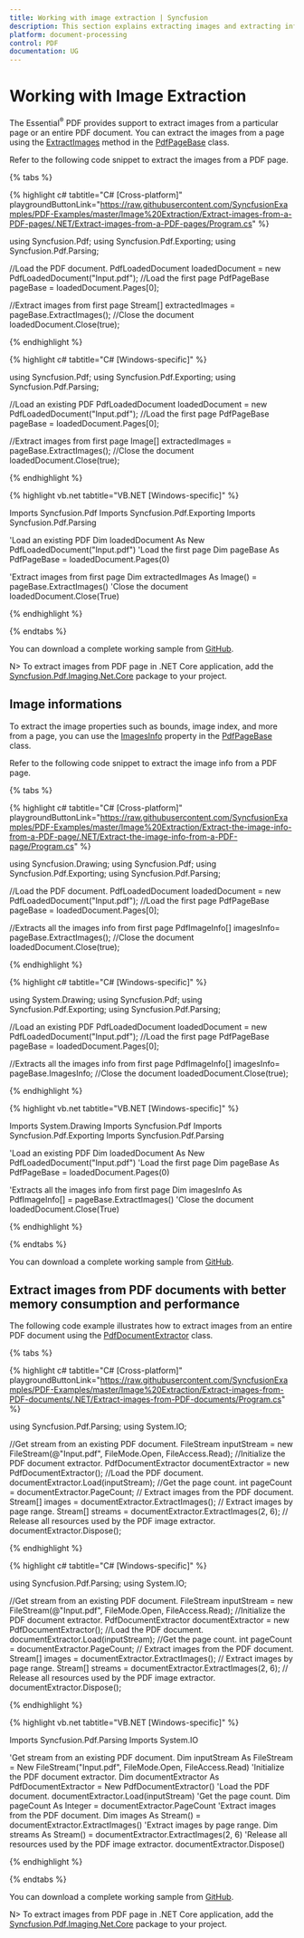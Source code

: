 ```yaml
---
title: Working with image extraction | Syncfusion
description: This section explains extracting images and extracting information about images from PDF document using Essential PDF
platform: document-processing
control: PDF
documentation: UG
---
```

# Working with Image Extraction

The Essential<sup>&reg;</sup> PDF provides support to extract images from a particular page or an entire PDF document. You can extract the images from a page using the [ExtractImages](https://help.syncfusion.com/cr/document-processing/Syncfusion.Pdf.PdfPageBase.html#Syncfusion_Pdf_PdfPageBase_ExtractImages().html) method in the [PdfPageBase](https://help.syncfusion.com/cr/document-processing/Syncfusion.Pdf.PdfPageBase.html) class.

Refer to the following code snippet to extract the images from a PDF page.

{% tabs %}  

{% highlight c# tabtitle="C# [Cross-platform]" playgroundButtonLink="https://raw.githubusercontent.com/SyncfusionExamples/PDF-Examples/master/Image%20Extraction/Extract-images-from-a-PDF-pages/.NET/Extract-images-from-a-PDF-pages/Program.cs" %}

using Syncfusion.Pdf;
using Syncfusion.Pdf.Exporting;
using Syncfusion.Pdf.Parsing;

//Load the PDF document.
PdfLoadedDocument loadedDocument = new PdfLoadedDocument("Input.pdf");
//Load the first page
PdfPageBase pageBase = loadedDocument.Pages[0];

//Extract images from first page
Stream[] extractedImages = pageBase.ExtractImages();
//Close the document
loadedDocument.Close(true);

{% endhighlight %}

{% highlight c# tabtitle="C# [Windows-specific]" %}

using Syncfusion.Pdf;
using Syncfusion.Pdf.Exporting;
using Syncfusion.Pdf.Parsing;

//Load an existing PDF
PdfLoadedDocument loadedDocument = new PdfLoadedDocument("Input.pdf");
//Load the first page
PdfPageBase pageBase = loadedDocument.Pages[0];

//Extract images from first page
Image[] extractedImages = pageBase.ExtractImages();
//Close the document
loadedDocument.Close(true);

{% endhighlight %}

{% highlight vb.net tabtitle="VB.NET [Windows-specific]" %}

Imports Syncfusion.Pdf
Imports Syncfusion.Pdf.Exporting
Imports Syncfusion.Pdf.Parsing

'Load an existing PDF
Dim loadedDocument As New PdfLoadedDocument("Input.pdf")
'Load the first page
Dim pageBase As PdfPageBase = loadedDocument.Pages(0)

'Extract images from first page
Dim extractedImages As Image() = pageBase.ExtractImages()
'Close the document
loadedDocument.Close(True)

{% endhighlight %}

{% endtabs %}  

You can download a complete working sample from [GitHub](https://github.com/SyncfusionExamples/PDF-Examples/tree/master/Image%20Extraction/Extract-images-from-a-PDF-pages/). 

N> To extract images from PDF page in .NET Core application, add the [Syncfusion.Pdf.Imaging.Net.Core](https://www.nuget.org/packages/Syncfusion.Pdf.Imaging.Net.Core) package to your project.

## Image informations

To extract the image properties such as bounds, image index, and more from a page, you can use the [ImagesInfo](https://help.syncfusion.com/cr/document-processing/Syncfusion.Pdf.PdfPageBase.html#Syncfusion_Pdf_PdfPageBase_ImagesInfo) property in the [PdfPageBase](https://help.syncfusion.com/cr/document-processing/Syncfusion.Pdf.PdfPageBase.html) class.

Refer to the following code snippet to extract the image info from a PDF page.

{% tabs %}  

{% highlight c# tabtitle="C# [Cross-platform]" playgroundButtonLink="https://raw.githubusercontent.com/SyncfusionExamples/PDF-Examples/master/Image%20Extraction/Extract-the-image-info-from-a-PDF-page/.NET/Extract-the-image-info-from-a-PDF-page/Program.cs" %}

using Syncfusion.Drawing;
using Syncfusion.Pdf;
using Syncfusion.Pdf.Exporting;
using Syncfusion.Pdf.Parsing;

//Load the PDF document.
PdfLoadedDocument loadedDocument = new PdfLoadedDocument("Input.pdf");
//Load the first page
PdfPageBase pageBase = loadedDocument.Pages[0];

//Extracts all the images info from first page
PdfImageInfo[] imagesInfo= pageBase.ExtractImages();
//Close the document
loadedDocument.Close(true);

{% endhighlight %}

{% highlight c# tabtitle="C# [Windows-specific]" %}

using System.Drawing;
using Syncfusion.Pdf;
using Syncfusion.Pdf.Exporting;
using Syncfusion.Pdf.Parsing;

//Load an existing PDF
PdfLoadedDocument loadedDocument = new PdfLoadedDocument("Input.pdf");
//Load the first page
PdfPageBase pageBase = loadedDocument.Pages[0];

//Extracts all the images info from first page
PdfImageInfo[] imagesInfo= pageBase.ImagesInfo;
//Close the document
loadedDocument.Close(true);

{% endhighlight %}

{% highlight vb.net tabtitle="VB.NET [Windows-specific]" %}

Imports System.Drawing
Imports Syncfusion.Pdf
Imports Syncfusion.Pdf.Exporting
Imports Syncfusion.Pdf.Parsing

'Load an existing PDF
Dim loadedDocument As New PdfLoadedDocument("Input.pdf")
'Load the first page
Dim pageBase As PdfPageBase = loadedDocument.Pages(0)

'Extracts all the images info from first page
Dim imagesInfo As PdfImageInfo[] = pageBase.ExtractImages()
'Close the document
loadedDocument.Close(True)

{% endhighlight %}

{% endtabs %}

You can download a complete working sample from [GitHub](https://github.com/SyncfusionExamples/PDF-Examples/tree/master/Image%20Extraction/Extract-the-image-info-from-a-PDF-page/). 

## Extract images from PDF documents with better memory consumption and performance

The following code example illustrates how to extract images from an entire PDF document using the [PdfDocumentExtractor](https://help.syncfusion.com/cr/document-processing/Syncfusion.Pdf.Parsing.PdfDocumentExtractor.html) class.

{% tabs %}

{% highlight c# tabtitle="C# [Cross-platform]" playgroundButtonLink="https://raw.githubusercontent.com/SyncfusionExamples/PDF-Examples/master/Image%20Extraction/Extract-images-from-PDF-documents/.NET/Extract-images-from-PDF-documents/Program.cs" %}

using Syncfusion.Pdf.Parsing;
using System.IO;

//Get stream from an existing PDF document.
FileStream inputStream = new FileStream(@"Input.pdf", FileMode.Open, FileAccess.Read);
//Initialize the PDF document extractor.
PdfDocumentExtractor documentExtractor = new PdfDocumentExtractor();
//Load the PDF document.
documentExtractor.Load(inputStream);
//Get the page count.
int pageCount = documentExtractor.PageCount;
// Extract images from the PDF document.
Stream[] images = documentExtractor.ExtractImages();
// Extract images by page range.
Stream[] streams = documentExtractor.ExtractImages(2, 6);
// Release all resources used by the PDF image extractor.
documentExtractor.Dispose();

{% endhighlight %}

{% highlight c# tabtitle="C# [Windows-specific]" %}

using Syncfusion.Pdf.Parsing;
using System.IO;

//Get stream from an existing PDF document.
FileStream inputStream = new FileStream(@"Input.pdf", FileMode.Open, FileAccess.Read);
//Initialize the PDF document extractor.
PdfDocumentExtractor documentExtractor = new PdfDocumentExtractor();
//Load the PDF document.
documentExtractor.Load(inputStream);
//Get the page count.
int pageCount = documentExtractor.PageCount;
// Extract images from the PDF document.
Stream[] images = documentExtractor.ExtractImages();
// Extract images by page range.
Stream[] streams = documentExtractor.ExtractImages(2, 6);
// Release all resources used by the PDF image extractor.
documentExtractor.Dispose();

{% endhighlight %}

{% highlight vb.net tabtitle="VB.NET [Windows-specific]" %}

Imports Syncfusion.Pdf.Parsing
Imports System.IO

'Get stream from an existing PDF document.
Dim inputStream As FileStream = New FileStream("Input.pdf", FileMode.Open, FileAccess.Read)
'Initialize the PDF document extractor.
Dim documentExtractor As PdfDocumentExtractor = New PdfDocumentExtractor()
'Load the PDF document.
documentExtractor.Load(inputStream)
'Get the page count.
Dim pageCount As Integer = documentExtractor.PageCount
'Extract images from the PDF document.
Dim images As Stream() = documentExtractor.ExtractImages()
'Extract images by page range.
Dim streams As Stream() = documentExtractor.ExtractImages(2, 6)
'Release all resources used by the PDF image extractor.
documentExtractor.Dispose()

{% endhighlight %}

{% endtabs %}

You can download a complete working sample from [GitHub](https://github.com/SyncfusionExamples/PDF-Examples/tree/master/Image%20Extraction/Extract-images-from-PDF-documents). 

N> To extract images from PDF page in .NET Core application, add the [Syncfusion.Pdf.Imaging.Net.Core](https://www.nuget.org/packages/Syncfusion.Pdf.Imaging.Net.Core) package to your project.
